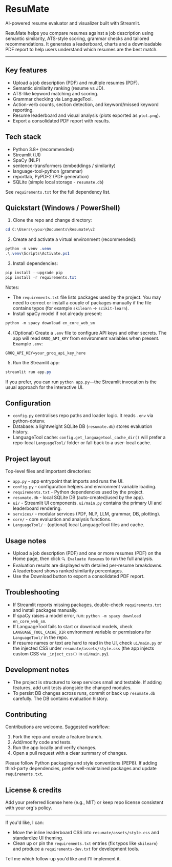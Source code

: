 # ResuMate

AI-powered resume evaluator and visualizer built with Streamlit.

ResuMate helps you compare resumes against a job description using semantic similarity, ATS-style scoring, grammar checks and tailored recommendations. It generates a leaderboard, charts and a downloadable PDF report to help users understand which resumes are the best match.

---

## Key features

- Upload a job description (PDF) and multiple resumes (PDF).
- Semantic similarity ranking (resume vs JD).
- ATS-like keyword matching and scoring.
- Grammar checking via LanguageTool.
- Action-verb counts, section detection, and keyword/missed keyword reporting.
- Resume leaderboard and visual analysis (plots exported as `plot.png`).
- Export a consolidated PDF report with results.

## Tech stack

- Python 3.8+ (recommended)
- Streamlit (UI)
- SpaCy (NLP)
- sentence-transformers (embeddings / similarity)
- language-tool-python (grammar)
- reportlab, PyPDF2 (PDF generation)
- SQLite (simple local storage - `resumate.db`)

See `requirements.txt` for the full dependency list.

## Quickstart (Windows / PowerShell)

1. Clone the repo and change directory:

```powershell
cd C:\Users\<you>\Documents\Resumate\v2
```

2. Create and activate a virtual environment (recommended):

```powershell
python -m venv .venv
.\.venv\Scripts\Activate.ps1
```

3. Install dependencies:

```powershell
pip install --upgrade pip
pip install -r requirements.txt
```

Notes:
- The `requirements.txt` file lists packages used by the project. You may need to correct or install a couple of packages manually if the file contains typos (for example `skilearn` → `scikit-learn`).
- Install spaCy model if not already present:

```powershell
python -m spacy download en_core_web_sm
```

4. (Optional) Create a `.env` file to configure API keys and other secrets. The app will read `GROQ_API_KEY` from environment variables when present. Example `.env`:

```
GROQ_API_KEY=your_groq_api_key_here
```

5. Run the Streamlit app:

```powershell
streamlit run app.py
```

If you prefer, you can run `python app.py`—the Streamlit invocation is the usual approach for the interactive UI.

## Configuration

- `config.py` centralises repo paths and loader logic. It reads `.env` via python-dotenv.
- Database: a lightweight SQLite DB (`resumate.db`) stores evaluation history.
- LanguageTool cache: `config.get_languagetool_cache_dir()` will prefer a repo-local `LanguageTool/` folder or fall back to a user-local cache.

## Project layout

Top-level files and important directories:

- `app.py` - app entrypoint that imports and runs the UI.
- `config.py` - configuration helpers and environment variable loading.
- `requirements.txt` - Python dependencies used by the project.
- `resumate.db` - local SQLite DB (auto-created/used by the app).
- `ui/` - Streamlit UI components. `ui/main.py` contains the primary UI and leaderboard rendering.
- `services/` - modular services (PDF, NLP, LLM, grammar, DB, plotting).
- `core/` - core evaluation and analysis functions.
- `LanguageTool/` - (optional) local LanguageTool files and cache.

## Usage notes

- Upload a job description (PDF) and one or more resumes (PDF) on the Home page, then click `🔍 Evaluate Resumes` to run the full analysis.
- Evaluation results are displayed with detailed per-resume breakdowns. A leaderboard shows ranked similarity percentages.
- Use the Download button to export a consolidated PDF report.

## Troubleshooting

- If Streamlit reports missing packages, double-check `requirements.txt` and install packages manually.
- If spaCy raises a model error, run: `python -m spacy download en_core_web_sm`.
- If LanguageTool fails to start or download models, check `LANGUAGE_TOOL_CACHE_DIR` environment variable or permissions for `LanguageTool/` in the repo.
- If resume names or text are hard to read in the UI, check `ui/main.py` or the injected CSS under `resumate/assets/style.css` (the app injects custom CSS via `_inject_css()` in `ui/main.py`).

## Development notes

- The project is structured to keep services small and testable. If adding features, add unit tests alongside the changed modules.
- To persist DB changes across runs, commit or back up `resumate.db` carefully. The DB contains evaluation history.

## Contributing

Contributions are welcome. Suggested workflow:

1. Fork the repo and create a feature branch.
2. Add/modify code and tests.
3. Run the app locally and verify changes.
4. Open a pull request with a clear summary of changes.

Please follow Python packaging and style conventions (PEP8). If adding third-party dependencies, prefer well-maintained packages and update `requirements.txt`.

## License & credits

Add your preferred license here (e.g., MIT) or keep repo license consistent with your org's policy.

---

If you'd like, I can:

- Move the inline leaderboard CSS into `resumate/assets/style.css` and standardize UI theming.
- Clean up or pin the `requirements.txt` entries (fix typos like `skilearn`) and produce a `requirements-dev.txt` for development tools.

Tell me which follow-up you'd like and I'll implement it.
